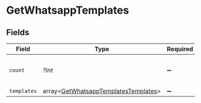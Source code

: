# GetWhatsappTemplates


## Fields

| Field                                                                                        | Type                                                                                         | Required                                                                                     | Description                                                                                  | Example                                                                                      |
| -------------------------------------------------------------------------------------------- | -------------------------------------------------------------------------------------------- | -------------------------------------------------------------------------------------------- | -------------------------------------------------------------------------------------------- | -------------------------------------------------------------------------------------------- |
| `count`                                                                                      | *?int*                                                                                       | :heavy_minus_sign:                                                                           | Number of WhatsApp templates retrieved                                                       | 24                                                                                           |
| `templates`                                                                                  | array<[GetWhatsappTemplatesTemplates](../../models/shared/GetWhatsappTemplatesTemplates.md)> | :heavy_minus_sign:                                                                           | N/A                                                                                          |                                                                                              |